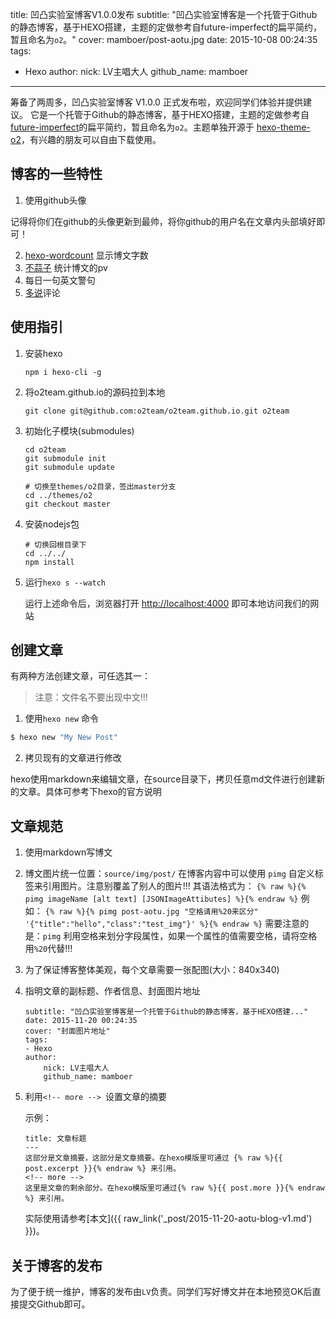 title: 凹凸实验室博客V1.0.0发布
subtitle: "凹凸实验室博客是一个托管于Github的静态博客，基于HEXO搭建，主题的定做参考自future-imperfect的扁平简约，暂且命名为`o2`。"
cover: mamboer/post-aotu.jpg
date: 2015-10-08 00:24:35
tags:
  - Hexo
author:
    nick: LV主唱大人
    github_name: mamboer
---

筹备了两周多，凹凸实验室博客 V1.0.0 正式发布啦，欢迎同学们体验并提供建议。
它是一个托管于Github的静态博客，基于HEXO搭建，主题的定做参考自[future-imperfect](http://html5up.net/future-imperfect)的扁平简约，暂且命名为`o2`。主题单独开源于 [hexo-theme-o2](o2team/hexo-theme-o2)，有兴趣的朋友可以自由下载使用。

<!-- more -->

## 博客的一些特性

1. 使用github头像
  
  记得将你们在github的头像更新到最帅，将你github的用户名在文章内头部填好即可！

2. [hexo-wordcount](https://npmjs.org/package/hexo-wordcount) 显示博文字数
3. [不蒜子](http://ibruce.info/2015/04/04/busuanzi/) 统计博文的pv
4. 每日一句英文警句
5. [多说](http://duoshuo.com)评论

## 使用指引

1. 安装hexo

    ```
    npm i hexo-cli -g
    ```

2. 将o2team.github.io的源码拉到本地

    ```
    git clone git@github.com:o2team/o2team.github.io.git o2team
    ```

3. 初始化子模块(submodules)

    ```
    cd o2team
    git submodule init
    git submodule update
    
    # 切换至themes/o2目录，签出master分支
    cd ../themes/o2
    git checkout master
    ```

4. 安装nodejs包

    ```
    # 切换回根目录下
    cd ../../
    npm install
    ```

5. 运行`hexo s --watch`

    运行上述命令后，浏览器打开 [http://localhost:4000](http://localhost:4000) 即可本地访问我们的网站
    
## 创建文章

有两种方法创建文章，可任选其一：

> 注意：文件名不要出现中文!!!

1. 使用`hexo new` 命令
  
  ``` bash
  $ hexo new "My New Post"
  ```

2. 拷贝现有的文章进行修改
  
  hexo使用markdown来编辑文章，在source目录下，拷贝任意md文件进行创建新的文章。具体可参考下hexo的官方说明

## 文章规范

1. 使用markdown写博文 
2. 博文图片统一位置：`source/img/post/`
    在博客内容中可以使用 `pimg` 自定义标签来引用图片。注意别覆盖了别人的图片!!!
    其语法格式为：
    `{% raw %}{% pimg imageName [alt text] [JSONImageAttibutes] %}{% endraw %}`
    例如： 
    `{% raw %}{% pimg post-aotu.jpg "空格请用%20来区分" '{"title":"hello","class":"test_img"}' %}{% endraw %}`
    需要注意的是：`pimg` 利用空格来划分字段属性，如果一个属性的值需要空格，请将空格用`%20`代替!!!    

3. 为了保证博客整体美观，每个文章需要一张配图(大小：840x340)
4. 指明文章的副标题、作者信息、封面图片地址

    ```
    subtitle: "凹凸实验室博客是一个托管于Github的静态博客，基于HEXO搭建..."
    date: 2015-11-20 00:24:35
    cover: "封面图片地址"
    tags:
    - Hexo
    author:
        nick: LV主唱大人
        github_name: mamboer

    ```
5. 利用`<!-- more --> `设置文章的摘要

    示例：
    ```
	title: 文章标题
	---
	这部分是文章摘要，这部分是文章摘要。在hexo模版里可通过 {% raw %}{{ post.excerpt }}{% endraw %} 来引用。
	<!-- more --> 
	这里是文章的剩余部分。在hexo模版里可通过{% raw %}{{ post.more }}{% endraw %} 来引用。
    ```

    实际使用请参考[本文]({{ raw_link('_post/2015-11-20-aotu-blog-v1.md') }})。

## 关于博客的发布

为了便于统一维护，博客的发布由`LV`负责。同学们写好博文并在本地预览OK后直接提交Github即可。  
